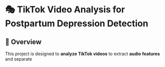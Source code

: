 # 🎭 TikTok Video Analysis for Postpartum Depression Detection

## 📌 Overview
This project is designed to **analyze TikTok videos** to extract **audio features** and separate 
